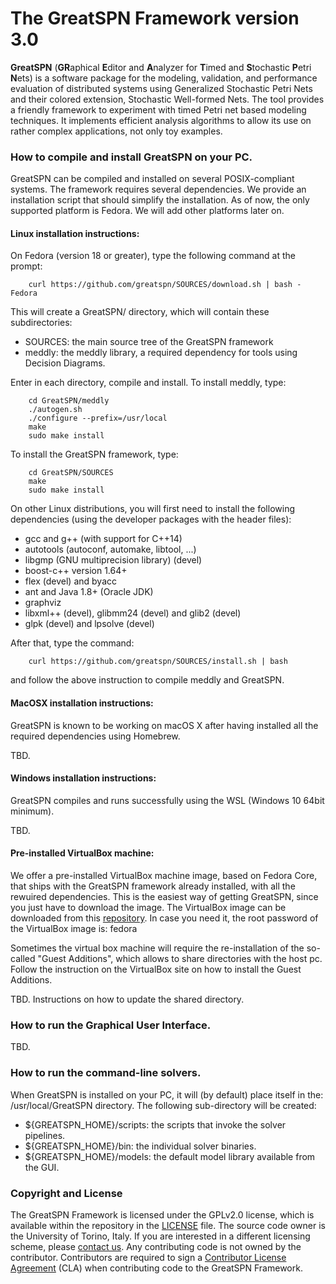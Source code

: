 
# The GreatSPN Framework version 3.0

**GreatSPN** (**GR**aphical **E**ditor and **A**nalyzer for **T**imed and **S**tochastic **P**etri **N**ets) 
is a software package for the modeling, validation, and performance evaluation of distributed systems 
using Generalized Stochastic Petri Nets and their colored extension, Stochastic Well-formed Nets. 
The tool provides a friendly framework to experiment with timed Petri net based modeling techniques. 
It implements efficient analysis algorithms to allow its use on rather complex applications, not only toy examples.









### How to compile and install GreatSPN on your PC.

GreatSPN can be compiled and installed on several POSIX-compliant systems.
The framework requires several dependencies. We provide an installation script that should simplify 
the installation. As of now, the only supported platform is Fedora. We will add other platforms later on.

#### Linux installation instructions:

On Fedora (version 18 or greater), type the following command at the prompt:
```
	curl https://github.com/greatspn/SOURCES/download.sh | bash -Fedora
```
This will create a GreatSPN/ directory, which will contain these subdirectories:
 * SOURCES: the main source tree of the GreatSPN framework
 * meddly: the meddly library, a required dependency for tools using Decision Diagrams.

Enter in each directory, compile and install. To install meddly, type:
```
	cd GreatSPN/meddly
	./autogen.sh
	./configure --prefix=/usr/local
	make
	sudo make install
```
To install the GreatSPN framework, type:
```
	cd GreatSPN/SOURCES
	make
	sudo make install
```

On other Linux distributions, you will first need to install the following dependencies 
(using the developer packages with the header files):
 * gcc and g++ (with support for C++14)
 * autotools (autoconf, automake, libtool, ...)
 * libgmp (GNU multiprecision library) (devel)
 * boost-c++ version 1.64+
 * flex (devel) and byacc
 * ant and Java 1.8+ (Oracle JDK)
 * graphviz
 * libxml++ (devel), glibmm24 (devel) and glib2 (devel)
 * glpk (devel) and lpsolve (devel)

After that, type the command:
```
	curl https://github.com/greatspn/SOURCES/install.sh | bash
```
and follow the above instruction to compile meddly and GreatSPN.


#### MacOSX installation instructions:

GreatSPN is known to be working on macOS X after having installed all the required dependencies 
using Homebrew.

TBD.


#### Windows installation instructions:

GreatSPN compiles and runs successfully using the WSL (Windows 10 64bit minimum).

TBD.

#### Pre-installed VirtualBox machine:

We offer a pre-installed VirtualBox machine image, based on Fedora Core, that ships with
the GreatSPN framework already installed, with all the rewuired dependencies.
This is the easiest way of getting GreatSPN, since you just have to download the image.
The VirtualBox image can be downloaded from this [repository](www.di.unito.it/~greatspn/VBox/).
In case you need it, the root password of the VirtualBox image is: fedora

Sometimes the virtual box machine will require the re-installation of
the so-called "Guest Additions", which allows to share directories with the host pc.
Follow the instruction on the VirtualBox site on how to install the Guest Additions.



TBD. Instructions on how to update the shared directory.








### How to run the Graphical User Interface.

TBD.










### How to run the command-line solvers.

When GreatSPN is installed on your PC, it will (by default) place itself 
in the: /usr/local/GreatSPN directory. The following sub-directory will be created:
 * ${GREATSPN_HOME}/scripts:  the scripts that invoke the solver pipelines.
 * ${GREATSPN_HOME}/bin:  the individual solver binaries.
 * ${GREATSPN_HOME}/models:  the default model library available from the GUI.










### Copyright and License

The GreatSPN Framework is licensed under the GPLv2.0 license, 
which is available within the repository in the [LICENSE](LICENSE) file. 
The source code owner is the University of Torino, Italy.
If you are interested in a different licensing scheme, please [contact us](mailto:greatspn@di.unito.it).
Any contributing code is not owned by the contributor.
Contributors are required to sign a [Contributor License Agreement](CLA.txt) (CLA) 
when contributing code to the GreatSPN Framework.




